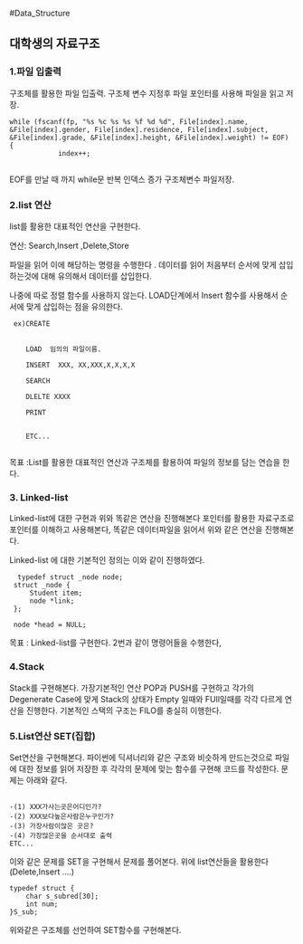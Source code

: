 ﻿﻿﻿﻿#Data_Structure## 대학생의 자료구조 ### 1.파일 입출력구조체를 활용한 파일 입출력.구조체 변수 지정후 파일 포인터를 사용해 파일을 읽고 저장.```while (fscanf(fp, "%s %c %s %s %f %d %d", File[index].name, &File[index].gender, File[index].residence, File[index].subject, &File[index].grade, &File[index].height, &File[index].weight) != EOF) {			index++;```        EOF를 만날 때 까지 while문 반복 인덱스 증가 구조체변수 파일저장.        ### 2.list 연산      list를 활용한 대표적인 연산을 구현한다.     연산: Search,Insert ,Delete,Store        파일을 읽어 이에 해당하는 명령을 수행한다 .  데이터를 읽어 처음부터 순서에 맞게 삽입하는것에 대해 유의해서 데이터를 삽입한다.         나중에 따로 정렬 함수를 사용하지 않는다. LOAD단계에서 Insert 함수를 사용해서 순서에 맞게 삽입하는 점을 유의한다.    ```   ex)CREATE            LOAD  임의의 파일이름.        INSERT  XXX, XX,XXX,X,X,X,X        SEARCH        DLELTE XXXX        PRINT             ETC... ```              목표 :List를 활용한 대표적인 연산과 구조체를 활용하여 파일의 정보를 담는 연습을 한다.               ### 3. Linked-list        Linked-list에 대한 구현과 위와 똑같은 연산을 진행해본다   포인터를 활용한 자료구조로 포인터를 이해하고 사용해본다,   똑같은 데이터파일을 읽어서 위와 같은 연산을 진행해본다.             Linked-list 에 대한 기본적인 정의는 이와 같이 진행하였다.```  typedef struct _node node; struct _node {	 Student item;	 node *link; }; node *head = NULL;```                  목표 : Linked-list를 구현한다.  2번과 같이 명령어들을 수행한다,### 4.StackStack를 구현해본다. 가장기본적인 연산 POP과 PUSH를 구현하고 각가의 Degenerate Case에 맞게 Stack의 상태가 Empty 일때와 FUll일때를 각각 다르게 연산을 진행한다.기본적인 스택의 구조는 FILO를 충실히 이행한다.### 5.List연산 SET(집합)Set연산을 구현해본다. 파이썬에 딕셔너리와 같은 구조와 비슷하게 만드는것으로  파일에 대한 정보를 읽어 저장한 후 각각의 문제에 맞는 함수를 구현해 코드를 작성한다. 문제는 아래와 같다.```-(1) XXX가사는곳은어디인가? -(2) XXX보다높은사람은누구인가? -(3) 가장사람이많은 곳은?-(4) 가장많은곳을 순서대로 출력 ETC...```이와 같은 문제를 SET을 구현해서 문제를 풀어본다. 위에 list연산들을 활용한다(Delete,Insert ....)```typedef struct {	char s_subred[30];	int num;}S_sub;```위와같은 구조체를 선언하여 SET함수를 구현해본다.